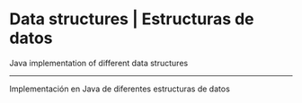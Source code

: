 # Data structures | Estructuras de datos

Java implementation of different data structures

----------------------------------------------------------

Implementación en Java de diferentes estructuras de datos
